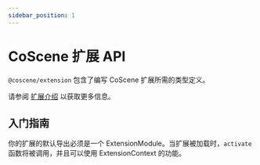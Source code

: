 ```yaml
---
sidebar_position: 1
---
```


# CoScene 扩展 API

`@coscene/extension` 包含了编写 CoScene 扩展所需的类型定义。

请参阅 [扩展介绍](../1-introduction.md) 以获取更多信息。

## 入门指南

你的扩展的默认导出必须是一个 ExtensionModule。当扩展被加载时，`activate` 函数将被调用，并且可以使用 ExtensionContext 的功能。
